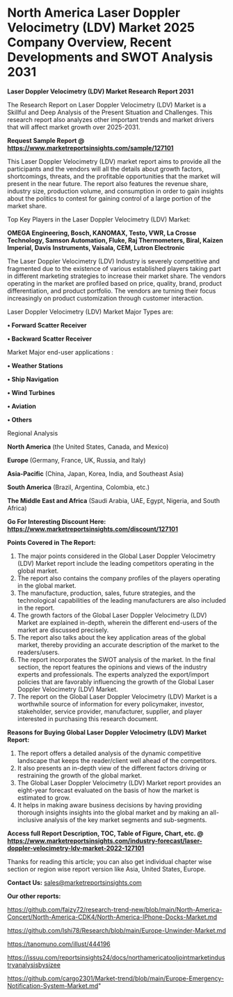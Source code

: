 # North America Laser Doppler Velocimetry (LDV) Market 2025 Company Overview, Recent Developments and SWOT Analysis 2031

<strong>Laser Doppler Velocimetry (LDV) Market Research Report 2031</strong>

The Research Report on Laser Doppler Velocimetry (LDV) Market is a Skillful and Deep Analysis of the Present Situation and Challenges. This research report also analyzes other important trends and market drivers that will affect market growth over 2025-2031.

<strong>Request Sample Report @ <a href=https://www.marketreportsinsights.com/sample/127101>https://www.marketreportsinsights.com/sample/127101</a></strong>

This Laser Doppler Velocimetry (LDV) market report aims to provide all the participants and the vendors will all the details about growth factors, shortcomings, threats, and the profitable opportunities that the market will present in the near future. The report also features the revenue share, industry size, production volume, and consumption in order to gain insights about the politics to contest for gaining control of a large portion of the market share.

Top Key Players in the Laser Doppler Velocimetry (LDV) Market:

<strong>OMEGA Engineering, Bosch, KANOMAX, Testo, VWR, La Crosse Technology, Samson Automation, Fluke, Raj Thermometers, Biral, Kaizen Imperial, Davis Instruments, Vaisala, CEM, Lutron Electronic</strong>

The Laser Doppler Velocimetry (LDV) Industry is severely competitive and fragmented due to the existence of various established players taking part in different marketing strategies to increase their market share. The vendors operating in the market are profiled based on price, quality, brand, product differentiation, and product portfolio. The vendors are turning their focus increasingly on product customization through customer interaction.

Laser Doppler Velocimetry (LDV) Market Major Types are:

<strong>• Forward Scatter Receiver

• Backward Scatter Receiver</strong>

Market Major end-user applications :

<strong>• Weather Stations

• Ship Navigation

• Wind Turbines

• Aviation

• Others</strong>

Regional Analysis

</u><strong><b>North America</b></strong> (the United States, Canada, and Mexico)

<strong><b>Europe </b></strong>(Germany, France, UK, Russia, and Italy)

<strong><b>Asia-Pacific</b></strong> (China, Japan, Korea, India, and Southeast Asia)

<strong><b>South America</b></strong> (Brazil, Argentina, Colombia, etc.)

<strong><b>The Middle East and Africa</b></strong> (Saudi Arabia, UAE, Egypt, Nigeria, and South Africa)

<strong>Go For Interesting Discount Here: <a href=https://www.marketreportsinsights.com/discount/127101>https://www.marketreportsinsights.com/discount/127101</a></strong>

<strong>Points Covered in The Report:</strong>
<ol>
  <li>The major points considered in the Global Laser Doppler Velocimetry (LDV) Market report include the leading competitors operating in the global market.</li>
  <li>The report also contains the company profiles of the players operating in the global market.</li>
  <li>The manufacture, production, sales, future strategies, and the technological capabilities of the leading manufacturers are also included in the report.</li>
  <li>The growth factors of the Global Laser Doppler Velocimetry (LDV) Market are explained in-depth, wherein the different end-users of the market are discussed precisely.</li>
  <li>The report also talks about the key application areas of the global market, thereby providing an accurate description of the market to the readers/users.</li>
  <li>The report incorporates the SWOT analysis of the market. In the final section, the report features the opinions and views of the industry experts and professionals. The experts analyzed the export/import policies that are favorably influencing the growth of the Global Laser Doppler Velocimetry (LDV) Market.</li>
  <li>The report on the Global Laser Doppler Velocimetry (LDV) Market is a worthwhile source of information for every policymaker, investor, stakeholder, service provider, manufacturer, supplier, and player interested in purchasing this research document.</li>
</ol>
<strong>Reasons for Buying Global Laser Doppler Velocimetry (LDV) Market Report:</strong>

<ol>
  <li>The report offers a detailed analysis of the dynamic competitive landscape that keeps the reader/client well ahead of the competitors.</li>
  <li>It also presents an in-depth view of the different factors driving or restraining the growth of the global market.</li>
  <li>The Global Laser Doppler Velocimetry (LDV) Market report provides an eight-year forecast evaluated on the basis of how the market is estimated to grow.</li>
  <li>It helps in making aware business decisions by having providing thorough insights insights into the global market and by making an all-inclusive analysis of the key market segments and sub-segments.</li>
</ol>
<strong>Access full Report Description, TOC, Table of Figure, Chart, etc. @ <a href=https://www.marketreportsinsights.com/industry-forecast/laser-doppler-velocimetry-ldv-market-2022-127101>https://www.marketreportsinsights.com/industry-forecast/laser-doppler-velocimetry-ldv-market-2022-127101</a></strong>


Thanks for reading this article; you can also get individual chapter wise section or region wise report version like Asia, United States, Europe.

<strong>Contact Us:</strong>
sales@marketreportsinsights.com

<strong>Our other reports:</strong>

<a href=https://github.com/faizy72/research-trend-new/blob/main/North-America-Concert/North-America-CDK4/North-America-IPhone-Docks-Market.md>https://github.com/faizy72/research-trend-new/blob/main/North-America-Concert/North-America-CDK4/North-America-IPhone-Docks-Market.md</a>

<a href=https://github.com/Ishi78/Research/blob/main/Europe-Unwinder-Market.md>https://github.com/Ishi78/Research/blob/main/Europe-Unwinder-Market.md</a>

<a href=https://tanomuno.com/illust/444196>https://tanomuno.com/illust/444196</a>

<a href=https://issuu.com/reportsinsights24/docs/northamericatooljointmarketindustryanalysisbysizee>https://issuu.com/reportsinsights24/docs/northamericatooljointmarketindustryanalysisbysizee</a>

<a href=https://github.com/cargo2301/Market-trend/blob/main/Europe-Emergency-Notification-System-Market.md>https://github.com/cargo2301/Market-trend/blob/main/Europe-Emergency-Notification-System-Market.md</a>"
